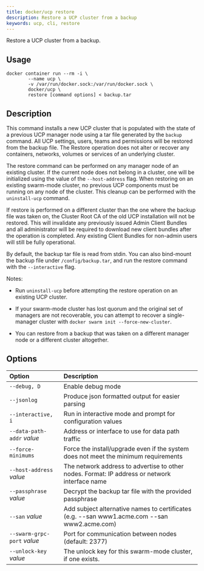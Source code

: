 ```yaml
---
title: docker/ucp restore
description: Restore a UCP cluster from a backup
keywords: ucp, cli, restore
---
```


Restore a UCP cluster from a backup.

## Usage

```
docker container run --rm -i \
        --name ucp \
        -v /var/run/docker.sock:/var/run/docker.sock \
        docker/ucp \
        restore [command options] < backup.tar
```

## Description

This command installs a new UCP cluster that is populated with the state of
a previous UCP manager node using a tar file generated by the `backup` command.
All UCP settings, users, teams and permissions will be restored from the backup
file. The Restore operation does not alter or recover any containers, networks,
volumes or services of an underlying cluster.

The restore command can be performed on any manager node of an existing
cluster. If the current node does not belong in a cluster, one will be
initialized using the value of the `--host-address` flag. When restoring on an
existing swarm-mode cluster, no previous UCP components must be running on any
node of the cluster. This cleanup can be performed with the `uninstall-ucp`
command.

If restore is performed on a different cluster than the one
where the backup file was taken on, the Cluster Root CA of the old UCP
installation will not be restored. This will invalidate any
previously issued Admin Client Bundles and all administrator will be required
to download new client bundles after the operation is completed.
Any existing Client Bundles for non-admin users will still be fully
operational.

By default, the backup tar file is read from stdin. You can also bind-mount the
backup file under `/config/backup.tar`, and run the restore command with the
`--interactive` flag.

Notes:

  * Run `uninstall-ucp` before attempting the restore operation on an
    existing UCP cluster.

  * If your swarm-mode cluster has lost quorum and the original set of managers
    are not recoverable, you can attempt to recover a single-manager cluster
  with `docker swarm init --force-new-cluster`.

  * You can restore from a backup that was taken on a different manager node or
    a different cluster altogether.


## Options

| Option                     | Description                                                                                   |
|:---------------------------|:----------------------------------------------------------------------------------------------|
| `--debug, D`               | Enable debug mode                                                                             |
| `--jsonlog`                | Produce json formatted output for easier parsing                                              |
| `--interactive, i`         | Run in interactive mode and prompt for configuration values                                   |
| `--data-path-addr` *value* | Address or interface to use for data path traffic                                             |
| `--force-minimums`         | Force the install/upgrade even if the system does not meet the minimum requirements           |
| `--host-address` *value*   | The network address to advertise to other nodes. Format: IP address or network interface name |
| `--passphrase` *value*     | Decrypt the backup tar file with the provided passphrase                                      |
| `--san` *value*            | Add subject alternative names to certificates (e.g. --san www1.acme.com --san www2.acme.com)  |
| `--swarm-grpc-port` *value* | Port for communication between nodes (default: 2377)                                          |
| `--unlock-key` *value*     | The unlock key for this swarm-mode cluster, if one exists.                                    |
